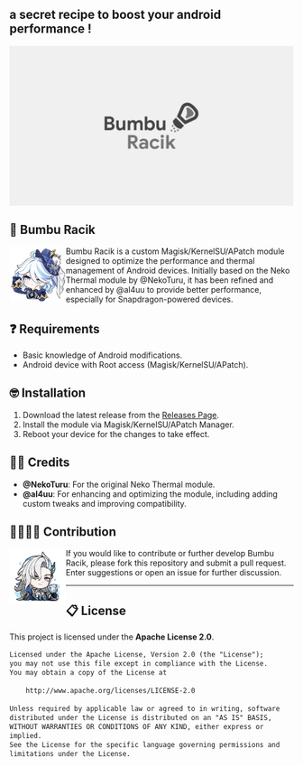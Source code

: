 ## a secret recipe to boost your android performance !
<img align="center" width="800" src="./img/bumbu_racik.webp">

## 🧂 Bumbu Racik
<img align="left" width="100" src="./img/furina.png">
</a>
<p>Bumbu Racik is a custom Magisk/KernelSU/APatch module designed to optimize the performance and thermal management of Android devices. Initially based on the Neko Thermal module by @NekoTuru, it has been refined and enhanced by @al4uu to provide better performance, especially for Snapdragon-powered devices.</p>

## ❓ Requirements
- Basic knowledge of Android modifications.
- Android device with Root access (Magisk/KernelSU/APatch).

## 🤓 Installation
1. Download the latest release from the [Releases Page](https://github.com/al4uu/bumbu-racik/releases).
2. Install the module via Magisk/KernelSU/APatch Manager.
3. Reboot your device for the changes to take effect.

## 🙏🏻 Credits
- **@NekoTuru**: For the original Neko Thermal module.
- **@al4uu**: For enhancing and optimizing the module, including adding custom tweaks and improving compatibility.

## 🫱🏻‍🫲🏼 Contribution
<img align="left" width="100" src="./img/sovereigns_hydro.png">

<p>If you would like to contribute or further develop Bumbu Racik, please fork this repository and submit a pull request. Enter suggestions or open an issue for further discussion.</p>

---

## 📋 License

This project is licensed under the **Apache License 2.0**.
```text
Licensed under the Apache License, Version 2.0 (the "License");
you may not use this file except in compliance with the License.
You may obtain a copy of the License at

    http://www.apache.org/licenses/LICENSE-2.0

Unless required by applicable law or agreed to in writing, software
distributed under the License is distributed on an "AS IS" BASIS,
WITHOUT WARRANTIES OR CONDITIONS OF ANY KIND, either express or implied.
See the License for the specific language governing permissions and
limitations under the License.
